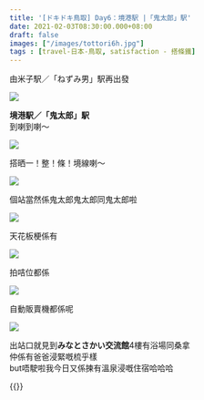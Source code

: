 ```yaml
---
title: '[ドキドキ鳥取] Day6：境港駅 |「鬼太郎」駅'
date: 2021-02-03T08:30:00.000+08:00
draft: false
images: ["/images/tottori6h.jpg"]
tags : [travel-日本-鳥取, satisfaction - 搭條鐵]
---
```


由米子駅／「ねずみ男」駅再出發

![](/images/tottori6h0.jpg)

**境港駅／「鬼太郎」駅**  
到喇到喇～

![](/images/tottori6h1.jpg)

搭晒一！整！條！境線喇～  

![](/images/tottori6h2.jpg)

個站當然係鬼太郎鬼太郎同鬼太郎啦  

![](/images/tottori6h3.jpg)

天花板梗係有  

![](/images/tottori6h4.jpg)

拍咭位都係  

![](/images/tottori6h5.jpg)

自動販賣機都係呢  

![](/images/tottori6h6.jpg)

出站口就見到**みなとさかい交流館**4樓有浴場同桑拿  
仲係有爸爸浸緊嘅梳乎樣  
but唔駛啦我今日又係揀有溫泉浸嘅住宿哈哈哈 
  
    
  
{{<tottori>}}  
